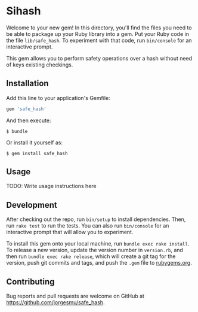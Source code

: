 # Sihash

Welcome to your new gem! In this directory, you'll find the files you need to be able to package up your Ruby library into a gem. Put your Ruby code in the file `lib/safe_hash`. To experiment with that code, run `bin/console` for an interactive prompt.

This gem allows you to perform safety operations over a hash without need of keys existing checkings.

## Installation

Add this line to your application's Gemfile:

```ruby
gem 'safe_hash'
```

And then execute:

    $ bundle

Or install it yourself as:

    $ gem install safe_hash

## Usage

TODO: Write usage instructions here

## Development

After checking out the repo, run `bin/setup` to install dependencies. Then, run `rake test` to run the tests. You can also run `bin/console` for an interactive prompt that will allow you to experiment.

To install this gem onto your local machine, run `bundle exec rake install`. To release a new version, update the version number in `version.rb`, and then run `bundle exec rake release`, which will create a git tag for the version, push git commits and tags, and push the `.gem` file to [rubygems.org](https://rubygems.org).

## Contributing

Bug reports and pull requests are welcome on GitHub at https://github.com/jorgesmu/safe_hash.
